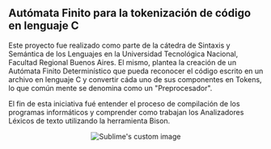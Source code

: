 ## Autómata Finito para la tokenización de código en lenguaje C

Este proyecto fue realizado como parte de la cátedra de Sintaxis y Semántica de los Lenguajes en la Universidad Tecnológica Nacional, Facultad Regional Buenos Aires. El mismo, plantea la creación de un Autómata Finito Determinístico que pueda reconocer el código escrito en un archivo en lenguaje C y convertir cáda uno de sus componentes en Tokens, lo que común mente se denomina como un "Preprocesador".

El fin de esta iniciativa fué entender el proceso de compilación de los programas informáticos y comprender como trabajan los Analizadores Léxicos de texto utilizando la herramienta Bison.

<p align="center" style="margin-top: 2px;">
  <img src="https://github.com/fedecarracedo/SSL-Federico-Carracedo-2023/assets/125300618/9b696d08-c0b7-4b65-8db4-9b60acbe609b" alt="Sublime's custom image"/>
</p>
